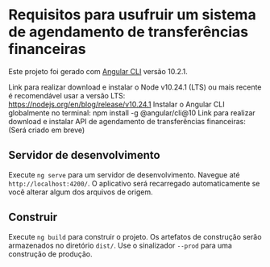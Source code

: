 # Requisitos para usufruir um sistema de agendamento de transferências financeiras

Este projeto foi gerado com [Angular CLI](https://github.com/angular/angular-cli) versão 10.2.1.

Link para realizar download e instalar o Node v10.24.1 (LTS) ou mais recente é recomendável usar a versão LTS: https://nodejs.org/en/blog/release/v10.24.1
Instalar o Angular CLI globalmente no terminal: npm install -g @angular/cli@10
Link para realizar download e instalar API de agendamento de transferências financeiras: (Será criado em breve)

## Servidor de desenvolvimento

Execute `ng serve` para um servidor de desenvolvimento. Navegue até `http://localhost:4200/`. O aplicativo será recarregado automaticamente se você alterar algum dos arquivos de origem.

## Construir

Execute `ng build` para construir o projeto. Os artefatos de construção serão armazenados no diretório `dist/`. Use o sinalizador `--prod` para uma construção de produção.

